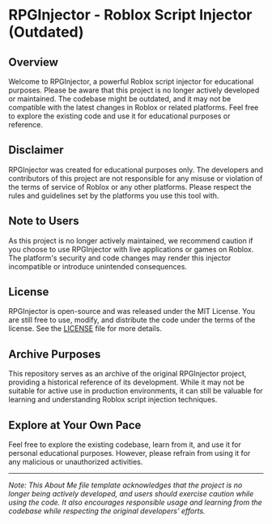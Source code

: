 # RPGInjector - Roblox Script Injector (Outdated)

## Overview
Welcome to RPGInjector, a powerful Roblox script injector for educational purposes. Please be aware that this project is no longer actively developed or maintained. The codebase might be outdated, and it may not be compatible with the latest changes in Roblox or related platforms. Feel free to explore the existing code and use it for educational purposes or reference.

## Disclaimer
RPGInjector was created for educational purposes only. The developers and contributors of this project are not responsible for any misuse or violation of the terms of service of Roblox or any other platforms. Please respect the rules and guidelines set by the platforms you use this tool with.

## Note to Users
As this project is no longer actively maintained, we recommend caution if you choose to use RPGInjector with live applications or games on Roblox. The platform's security and code changes may render this injector incompatible or introduce unintended consequences.

## License
RPGInjector is open-source and was released under the MIT License. You are still free to use, modify, and distribute the code under the terms of the license. See the [LICENSE](https://opensource.org/license/mit/) file for more details.

## Archive Purposes
This repository serves as an archive of the original RPGInjector project, providing a historical reference of its development. While it may not be suitable for active use in production environments, it can still be valuable for learning and understanding Roblox script injection techniques.

## Explore at Your Own Pace
Feel free to explore the existing codebase, learn from it, and use it for personal educational purposes. However, please refrain from using it for any malicious or unauthorized activities.

---
*Note: This About Me file template acknowledges that the project is no longer being actively developed, and users should exercise caution while using the code. It also encourages responsible usage and learning from the codebase while respecting the original developers' efforts.*
